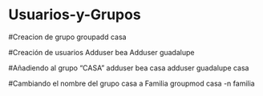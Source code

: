 # Usuarios-y-Grupos
#Creacion de grupo 
groupadd casa

#Creación de usuarios 
Adduser bea
Adduser guadalupe

#Añadiendo al grupo “CASA”
adduser bea casa
adduser guadalupe casa 

#Cambiando el nombre del grupo casa a Familia
groupmod casa -n familia 
